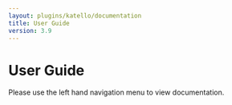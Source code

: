 ```yaml
---
layout: plugins/katello/documentation
title: User Guide
version: 3.9
---
```


# User Guide

Please use the left hand navigation menu to view documentation.
